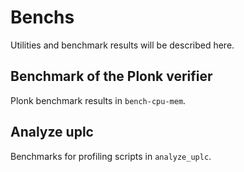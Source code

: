 # Benchs

Utilities and benchmark results will be described here.

## Benchmark of the Plonk verifier

Plonk benchmark results in `bench-cpu-mem`.

## Analyze uplc

Benchmarks for profiling scripts in `analyze_uplc`.
